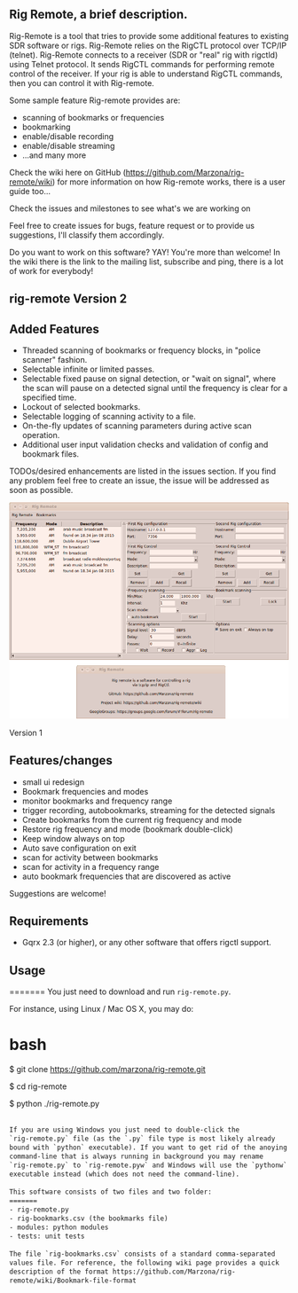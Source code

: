 Rig Remote, a brief description.
--------------------------------

Rig-Remote is a tool that tries to provide some additional features to existing SDR software or rigs. Rig-Remote relies on the RigCTL protocol over TCP/IP (telnet). Rig-Remote connects to a receiver (SDR or "real" rig with rigctld) using Telnet protocol. It sends RigCTL commands for performing remote control of the receiver.
If your rig is able to understand RigCTL commands, then you can control it with Rig-remote.

Some sample feature Rig-remote provides are:

- scanning of bookmarks or frequencies
- bookmarking
- enable/disable recording
- enable/disable streaming
- ...and many more

Check the wiki here on GitHub (https://github.com/Marzona/rig-remote/wiki) for more information on how Rig-remote works, there is a user guide too...

Check the issues and milestones to see what's we are working on

Feel free to create issues for bugs, feature request or to provide us suggestions, I'll classify them accordingly.

Do you want to work on this software? YAY! You're more than welcome! In the wiki there is the link to the mailing list, subscribe and ping, there is a lot of work for everybody!

rig-remote Version 2
-------------------------------

Added Features
--------------

- Threaded scanning of bookmarks or frequency blocks, in "police scanner" fashion.
- Selectable infinite or limited passes.
- Selectable fixed pause on signal detection, or "wait on signal", where the scan will pause on a detected signal until the frequency is clear for a specified time.
- Lockout of selected bookmarks.
- Selectable logging of scanning activity to a file.
- On-the-fly updates of scanning parameters during active scan operation.
- Additional user input validation checks and validation of config and bookmark files.

TODOs/desired enhancements are listed in the issues section.
If you find any problem feel free to create an issue, the issue will be addressed as soon as possible.

![rig-remote-linux](https://github.com/Marzona/rig-remote/blob/master/screenshots/rig-remote.png)


Version 1

Features/changes
--

- small ui redesign
- Bookmark frequencies and modes
- monitor bookmarks and frequency range
- trigger recording, autobookmarks, streaming for the detected signals
- Create bookmarks from the current rig frequency and mode
- Restore rig frequency and mode (bookmark double-click)
- Keep window always on top
- Auto save configuration on exit
- scan for activity between bookmarks
- scan for activity in a frequency range
- auto bookmark frequencies that are discovered as active

Suggestions are welcome!

Requirements
---

- Gqrx 2.3 (or higher), or any other software that offers rigctl support.

Usage
---

=======
You just need to download and run ```rig-remote.py```.

For instance, using Linux / Mac OS X, you may do:

bash
=======
$ git clone https://github.com/marzona/rig-remote.git

$ cd rig-remote

$ python ./rig-remote.py

```

If you are using Windows you just need to double-click the
`rig-remote.py` file (as the `.py` file type is most likely already
bound with `python` executable). If you want to get rid of the anoying
command-line that is always running in background you may rename
`rig-remote.py` to `rig-remote.pyw` and Windows will use the `pythonw`
executable instead (which does not need the command-line).

This software consists of two files and two folder:
=======
- rig-remote.py
- rig-bookmarks.csv (the bookmarks file)
- modules: python modules
- tests: unit tests

The file `rig-bookmarks.csv` consists of a standard comma-separated
values file. For reference, the following wiki page provides a quick
description of the format https://github.com/Marzona/rig-remote/wiki/Bookmark-file-format


